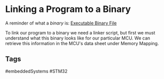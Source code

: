# Linking a Program to a Binary

A reminder of what a *binary* is: [Executable Binary File](../202202101926)  

To link our program to a binary we need a linker script, but first we must understand what this binary looks like for our particular MCU. We can retrieve this information in the MCU's data sheet under Memory Mapping.


## Tags
#embeddedSystems #STM32
